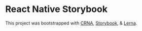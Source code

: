 # React Native Storybook

This project was bootstrapped with [CRNA](https://github.com/react-community/create-react-native-app), [Storybook](https://github.com/storybooks/storybook/tree/master/app/react-native), & [Lerna](https://lernajs.io/).

<!-- You can find the expo community app [here](https://expo.io/@vivintsolar/react-native-components) or if you already have [expo](https://expo.io/) installed on your phone then scan the QR code down below 👇🏼

<img  alt="Expo QR Code" src="https://raw.githubusercontent.com/vivintsolar-oss/react-native-components/master/assets/QR.png" width="300" /> -->